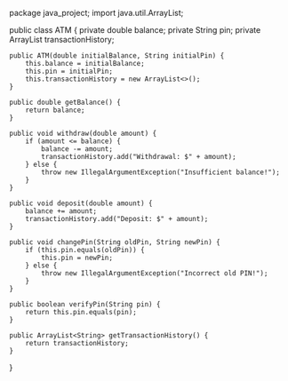 package java_project;
import java.util.ArrayList;

public class ATM {
    private double balance;
    private String pin;
    private ArrayList<String> transactionHistory;

    public ATM(double initialBalance, String initialPin) {
        this.balance = initialBalance;
        this.pin = initialPin;
        this.transactionHistory = new ArrayList<>();
    }

    public double getBalance() {
        return balance;
    }

    public void withdraw(double amount) {
        if (amount <= balance) {
            balance -= amount;
            transactionHistory.add("Withdrawal: $" + amount);
        } else {
            throw new IllegalArgumentException("Insufficient balance!");
        }
    }

    public void deposit(double amount) {
        balance += amount;
        transactionHistory.add("Deposit: $" + amount);
    }

    public void changePin(String oldPin, String newPin) {
        if (this.pin.equals(oldPin)) {
            this.pin = newPin;
        } else {
            throw new IllegalArgumentException("Incorrect old PIN!");
        }
    }

    public boolean verifyPin(String pin) {
        return this.pin.equals(pin);
    }

    public ArrayList<String> getTransactionHistory() {
        return transactionHistory;
    }
}
